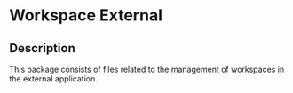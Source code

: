 <!-- (c) https://github.com/MontiCore/monticore -->
# Workspace External

## Description
This package consists of files related to the management of workspaces in the external application.
